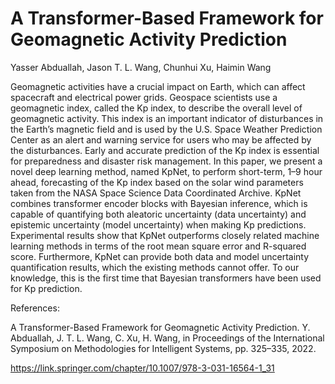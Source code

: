 # A Transformer-Based Framework for Geomagnetic Activity Prediction
Yasser Abduallah, Jason T. L. Wang, Chunhui Xu, Haimin Wang 

Geomagnetic activities have a crucial impact on Earth, which can affect spacecraft and electrical power grids. Geospace scientists use a geomagnetic index, called the Kp index, to describe the overall level of geomagnetic activity. This index is an important indicator of disturbances in the Earth’s magnetic field and is used by the U.S. Space Weather Prediction Center as an alert and warning service for users who may be affected by the disturbances. Early and accurate prediction of the Kp index is essential for preparedness and disaster risk management. In this paper, we present a novel deep learning method, named KpNet, to perform short-term, 1–9 hour ahead, forecasting of the Kp index based on the solar wind parameters taken from the NASA Space Science Data Coordinated Archive. KpNet combines transformer encoder blocks with Bayesian inference, which is capable of quantifying both aleatoric uncertainty (data uncertainty) and epistemic uncertainty (model uncertainty) when making Kp predictions. Experimental results show that KpNet outperforms closely related machine learning methods in terms of the root mean square error and R-squared score. Furthermore, KpNet can provide both data and model uncertainty quantification results, which the existing methods cannot offer. To our knowledge, this is the first time that Bayesian transformers have been used for Kp prediction.

References:

A Transformer-Based Framework for Geomagnetic Activity Prediction. Y. Abduallah, J. T. L. Wang, C. Xu, H. Wang, in Proceedings of the International Symposium on Methodologies for Intelligent Systems, pp. 325–335, 2022.

https://link.springer.com/chapter/10.1007/978-3-031-16564-1_31
